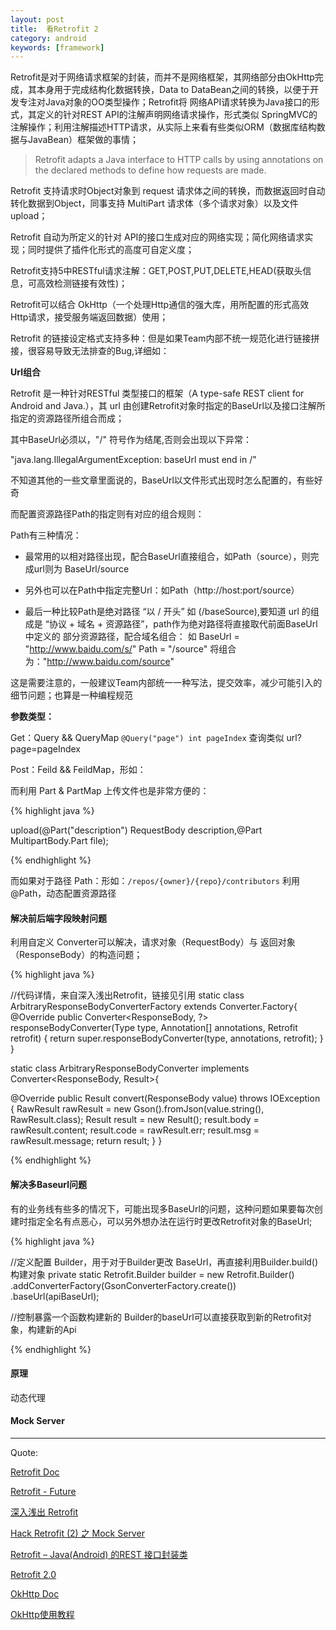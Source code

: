 ```yaml
---
layout: post
title:  看Retrofit 2
category: android
keywords: [framework]
---
```


Retrofit是对于网络请求框架的封装，而并不是网络框架，其网络部分由OkHttp完成，其本身用于完成结构化数据转换，Data to  DataBean之间的转换，以便于开发专注对Java对象的OO类型操作；Retrofit将 网络API请求转换为Java接口的形式，其定义的针对REST API的注解声明网络请求操作，形式类似 SpringMVC的注解操作；利用注解描述HTTP请求，从实际上来看有些类似ORM（数据库结构数据与JavaBean）框架做的事情；

> Retrofit adapts a Java interface to HTTP calls by using annotations on the declared methods to
 define how requests are made.

Retrofit 支持请求时Object对象到 request 请求体之间的转换，而数据返回时自动转化数据到Object，同事支持 MultiPart 请求体（多个请求对象）以及文件upload；

Retrofit 自动为所定义的针对 API的接口生成对应的网络实现；简化网络请求实现；同时提供了插件化形式的高度可自定义度；

Retrofit支持5中RESTful请求注解：GET,POST,PUT,DELETE,HEAD(获取头信息，可高效检测链接有效性)；

Retrofit可以结合 OkHttp（一个处理Http通信的强大库，用所配置的形式高效Http请求，接受服务端返回数据）使用；

Retrofit 的链接设定格式支持多种：但是如果Team内部不统一规范化进行链接拼接，很容易导致无法排查的Bug,详细如：

**Url组合**  

Retrofit 是一种针对RESTful 类型接口的框架（A type-safe REST client for Android and Java.），其 url 由创建Retrofit对象时指定的BaseUrl以及接口注解所指定的资源路径所组合而成；

其中BaseUrl必须以，"/" 符号作为结尾,否则会出现以下异常：

 "java.lang.IllegalArgumentException: baseUrl must end in /"

不知道其他的一些文章里面说的，BaseUrl以文件形式出现时怎么配置的，有些好奇

而配置资源路径Path的指定则有对应的组合规则：

Path有三种情况：

* 最常用的以相对路径出现，配合BaseUrl直接组合，如Path（source），则完成url则为 BaseUrl/source

* 另外也可以在Path中指定完整Url：如Path（http://host:port/source）

* 最后一种比较Path是绝对路径 “以 / 开头” 如 (/baseSource),要知道 url 的组成是 “协议 + 域名 + 资源路径”，path作为绝对路径将直接取代前面BaseUrl中定义的 部分资源路径，配合域名组合： 如 BaseUrl = "http://www.baidu.com/s/"  Path = "/source" 将组合为："http://www.baidu.com/source"

这是需要注意的，一般建议Team内部统一一种写法，提交效率，减少可能引入的细节问题；也算是一种编程规范


**参数类型：**

Get：Query && QueryMap `@Query("page") int pageIndex` 查询类似 url?page=pageIndex


Post：Feild && FeildMap，形如：

而利用 Part & PartMap 上传文件也是非常方便的：

{% highlight java %}

upload(@Part("description") RequestBody description,@Part MultipartBody.Part file);

{% endhighlight %}

而如果对于路径 Path：形如：`/repos/{owner}/{repo}/contributors`  利用@Path，动态配置资源路径


#### 解决前后端字段映射问题

利用自定义 Converter可以解决，请求对象（RequestBody）与 返回对象（ResponseBody）的构造问题；

{% highlight java %}

//代码详情，来自深入浅出Retrofit，链接见引用
static class ArbitraryResponseBodyConverterFactory extends Converter.Factory{
  @Override
  public Converter<ResponseBody, ?> responseBodyConverter(Type type, Annotation[] annotations, Retrofit retrofit) {
    return super.responseBodyConverter(type, annotations, retrofit);
  }
}

static class ArbitraryResponseBodyConverter implements Converter<ResponseBody, Result>{

  @Override
  public Result convert(ResponseBody value) throws IOException {
    RawResult rawResult = new Gson().fromJson(value.string(), RawResult.class);
    Result result = new Result();
    result.body = rawResult.content;
    result.code = rawResult.err;
    result.msg = rawResult.message;
    return result;
  }
}

{% endhighlight %}

####  解决多Baseurl问题

有的业务线有些多的情况下，可能出现多BaseUrl的问题，这种问题如果要每次创建时指定全名有点恶心，可以另外想办法在运行时更改Retrofit对象的BaseUrl;

{% highlight java %}

//定义配置 Builder，用于对于Builder更改 BaseUrl，再直接利用Builder.build()构建对象
private static Retrofit.Builder builder =
        new Retrofit.Builder()
                .addConverterFactory(GsonConverterFactory.create())
                .baseUrl(apiBaseUrl);

//控制暴露一个函数构建新的 Builder的baseUrl可以直接获取到新的Retrofit对象，构建新的Api

{% endhighlight %}

####  原理

动态代理



#### Mock Server

---

Quote:

[Retrofit Doc](http://square.github.io/retrofit/)

[Retrofit - Future](https://futurestud.io/blog/retrofit-getting-started-and-android-client)

[深入浅出 Retrofit](http://bugly.qq.com/bbs/forum.php?mod=viewthread&tid=1117)

[Hack Retrofit (2) 之 Mock Server](http://www.println.net/post/Android-Hack-Retrofit-Mock-Server)

[Retrofit – Java(Android) 的REST 接口封装类](http://blog.chengyunfeng.com/?p=491&utm_source=tuicool&utm_medium=referral)

[Retrofit 2.0](http://www.jcodecraeer.com/a/anzhuokaifa/androidkaifa/2015/0915/3460.html)

[OkHttp Doc](https://github.com/square/okhttp/wiki/Recipes)

[OkHttp使用教程](http://www.jcodecraeer.com/a/anzhuokaifa/androidkaifa/2015/0106/2275.html)
